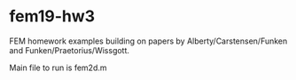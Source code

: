 # fem19-hw3
FEM homework examples building on papers by Alberty/Carstensen/Funken and Funken/Praetorius/Wissgott.

Main file to run is fem2d.m
